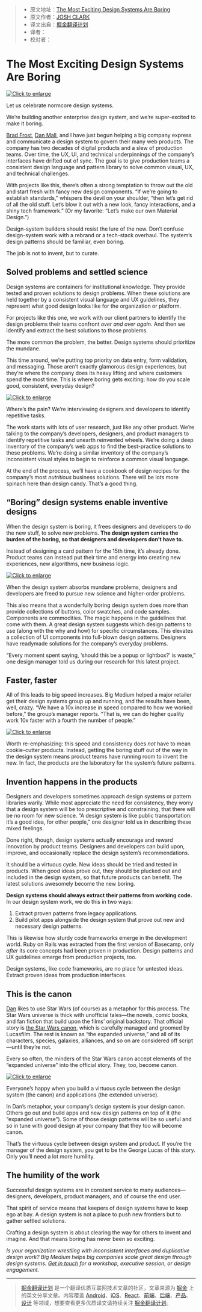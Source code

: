 > * 原文地址：[The Most Exciting Design Systems Are Boring](https://bigmedium.com/ideas/boring-design-systems.html)
> * 原文作者：[JOSH CLARK](https://bigmedium.com/about/josh-clark.html)
> * 译文出自：[掘金翻译计划](https://github.com/xitu/gold-miner)
> * 译者：
> * 校对者：

# The Most Exciting Design Systems Are Boring #

[![Click to enlarge](https://bigmedium.com/bm.pix/normcore-lego-center.orig-250.jpg)](https://bigmedium.com/bm.pix/normcore-lego-center.jpg)

Let us celebrate normcore design systems.
    
We’re building another enterprise design system, and we’re super-excited to make it boring.

[Brad Frost](http://bradfrost.com), [Dan Mall](http://superfriend.ly), and I have just begun helping a big company express and communicate a design system to govern their many web products. The company has two decades of digital products and a slew of production teams. Over time, the UX, UI, and technical underpinnings of the company’s interfaces have drifted out of sync. The goal is to give production teams a consistent design language and pattern library to solve common visual, UX, and technical challenges.

With projects like this, there’s often a strong temptation to throw out the old and start fresh with fancy new design components. “If we’re going to establish standards,” whispers the devil on your shoulder, “then let’s get rid of all the old stuff. Let’s blow it out with a new look, fancy interactions, and a shiny tech framework.” (Or my favorite: “Let’s make our own Material Design.”)

Design-system builders should resist the lure of the new. Don’t confuse design-system work with a rebrand or a tech-stack overhaul. The system’s design patterns should be familiar, even boring.

The job is not to invent, but to curate.

## Solved problems and settled science ##

Design systems are containers for institutional knowledge. They provide tested and proven solutions to design problems. When these solutions are held together by a consistent visual language and UX guidelines, they represent what good design looks like for the organization or platform.

For projects like this one, we work with our client partners to identify the design problems their teams confront *over and over again*. And then we identify and extract the best solutions to those problems.

The more common the problem, the better. Design systems should prioritize the mundane.

This time around, we’re putting top priority on data entry, form validation, and messaging. Those aren’t exactly glamorous design experiences, but they’re where the company does its heavy lifting and where customers spend the most time. This is where boring gets exciting: how do you scale good, consistent, everyday design?

[![Click to enlarge](https://bigmedium.com/bm.pix/lego-office.orig-250.jpg)](https://bigmedium.com/bm.pix/lego-office.jpg)

Where’s the pain? We’re interviewing designers and developers to identify repetitive tasks.
    
The work starts with lots of user research, just like any other product. We’re talking to the company’s developers, designers, and product managers to identify repetitive tasks and unearth reinvented wheels. We’re doing a deep inventory of the company’s web apps to find the best-practice solutions to these problems. We’re doing a similar inventory of the company’s inconsistent visual styles to begin to reinforce a common visual language.

At the end of the process, we’ll have a cookbook of design recipes for the company’s most *nutritious* business solutions. There will be lots more spinach here than design candy. That’s a good thing.

## “Boring” design systems enable inventive designs ##

When the design system is boring, it frees designers and developers to do the new stuff, to solve new problems. **The design system carries the burden of the boring, so that designers and developers don’t have to.**

Instead of designing a card pattern for the 15th time, it’s already done. Product teams can instead put their time and energy into creating new experiences, new algorithms, new business logic.

[![Click to enlarge](https://bigmedium.com/bm.pix/scientist.orig-250.jpg)](https://bigmedium.com/bm.pix/scientist.jpg)

When the design system absorbs mundane problems, designers and developers are freed to pursue new science and higher-order problems.
    
This also means that a wonderfully boring design system does more than provide collections of buttons, color swatches, and code samples. Components are commodities. The magic happens in the guidelines that come with them. A great design system suggests which design patterns to use (along with the why and how) for specific circumstances. This elevates a collection of UI components into full-blown design patterns. Designers have readymade solutions for the company’s everyday problems.

“Every moment spent saying, ‘should this be a popup or lightbox?’ is waste,” one design manager told us during our research for this latest project.

## Faster, faster ##

All of this leads to big speed increases. Big Medium helped a major retailer get their design systems group up and running, and the results have been, well, crazy. “We have a 10x increase in speed compared to how we worked before,” the group’s manager reports. “That is, we can do higher quality work 10x faster with a fourth the number of people.”

[![Click to enlarge](https://bigmedium.com/bm.pix/before-after-design-system.orig-250.png)](https://bigmedium.com/bm.pix/before-after-design-system.png)

Worth re-emphasizing: this speed and consistency does *not* have to mean cookie-cutter products. Instead, getting the boring stuff out of the way in the design system means product teams have running room to invent the new. In fact, the products are the laboratory for the system’s future patterns.

## Invention happens in the products ##

Designers and developers sometimes approach design systems or pattern libraries warily. While most appreciate the need for consistency, they worry that a design system will be too prescriptive and constraining, that there will be no room for new science. “A design system is like public transportation: it’s a good idea, for other people,” one designer told us in describing these mixed feelings.

Done right, though, design systems actually encourage and reward innovation by product teams. Designers and developers can build upon, improve, and occasionally replace the design system’s recommendations.

It should be a virtuous cycle. New ideas should be tried and tested in products. When good ideas prove out, they should be plucked out and included in the design system, so that future products can benefit. The latest solutions awesomely become the new boring.

**Design systems should always extract their patterns from working code.** In our design system work, we do this in two ways:

1. Extract proven patterns from legacy applications.
2. Build pilot apps alongside the design system that prove out new and necessary design patterns.

This is likewise how sturdy code frameworks emerge in the development world. Ruby on Rails was extracted from the first version of Basecamp, only *after* its core concepts had been proven in production. Design patterns and UX guidelines emerge from production projects, too.

Design systems, like code frameworks, are no place for untested ideas. Extract proven ideas from production interfaces.

## This is the canon ##

[Dan](http://superfriend.ly) likes to use Star Wars (of course) as a metaphor for this process. The Star Wars universe is thick with unofficial tales—the novels, comic books, and fan fiction that build upon the films’ original backstory. That official story is [the Star Wars canon](https://en.wikipedia.org/wiki/Star_Wars_canon), which is carefully managed and groomed by Lucasfilm. The rest is known as “the expanded universe,” and all of its characters, species, galaxies, alliances, and so on are considered off script—until they’re not.

Every so often, the minders of the Star Wars canon accept elements of the “expanded universe” into the official story. They, too, become canon.

[![Click to enlarge](https://bigmedium.com/bm.pix/star-wars-virtuous-cycle.orig-250.jpg)](https://bigmedium.com/bm.pix/star-wars-virtuous-cycle.jpg)

Everyone’s happy when you build a virtuous cycle between the design system (the canon) and applications (the extended universe).
    
In Dan’s metaphor, your company’s design system is your design canon. Others go out and build apps and new design patterns on top of it (the “expanded universe”). Some of those design patterns will be so useful and so in tune with good design at your company that they too will become canon.

That’s the virtuous cycle between design system and product. If you’re the manager of the design system, you get to be the George Lucas of this story. Only you’ll need a lot more humility.

## The humility of the work ##

Successful design systems are in constant service to many audiences—designers, developers, product managers, and of course the end user.

That spirit of service means that keepers of design systems have to keep ego at bay. A design system is not a place to push new frontiers but to gather settled solutions.

Crafting a design system is about clearing the way for others to invent and imagine. And that means boring has never been so exciting.


*Is your organization wrestling with inconsistent interfaces and duplicative design work? Big Medium helps big companies scale great design through design systems. [Get in touch](https://bigmedium.com/hire/) for a workshop, executive session, or design engagement.*


---

> [掘金翻译计划](https://github.com/xitu/gold-miner) 是一个翻译优质互联网技术文章的社区，文章来源为 [掘金](https://juejin.im) 上的英文分享文章。内容覆盖 [Android](https://github.com/xitu/gold-miner#android)、[iOS](https://github.com/xitu/gold-miner#ios)、[React](https://github.com/xitu/gold-miner#react)、[前端](https://github.com/xitu/gold-miner#前端)、[后端](https://github.com/xitu/gold-miner#后端)、[产品](https://github.com/xitu/gold-miner#产品)、[设计](https://github.com/xitu/gold-miner#设计) 等领域，想要查看更多优质译文请持续关注 [掘金翻译计划](https://github.com/xitu/gold-miner)。
